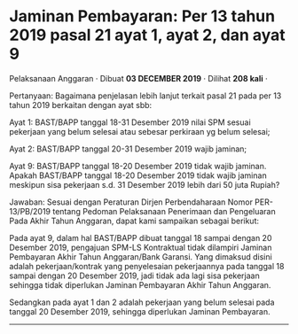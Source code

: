 Jaminan Pembayaran: Per 13 tahun 2019 pasal 21 ayat 1, ayat 2, dan ayat 9
=========================================================================

Pelaksanaan Anggaran · Dibuat **03 DECEMBER 2019** · Dilihat **208 kali** ·

Pertanyaan: Bagaimana penjelasan lebih lanjut terkait pasal 21 pada per 13 tahun 2019 berkaitan dengan ayat sbb:  

Ayat 1: BAST/BAPP tanggal 18-31 Desember 2019 nilai SPM sesuai pekerjaan yang belum selesai atau sebesar perkiraan yg belum selesai;

Ayat 2: BAST/BAPP tanggal 20-31 Desember 2019 wajib jaminan;

Ayat 9: BAST/BAPP tanggal 18-20 Desember 2019 tidak wajib jaminan. Apakah BAST/BAPP tanggal 18-20 Desember 2019 tidak wajib jaminan meskipun sisa pekerjaan s.d. 31 Desember 2019 lebih dari 50 juta Rupiah?

  

Jawaban: Sesuai dengan Peraturan Dirjen Perbendaharaan Nomor PER-13/PB/2019 tentang Pedoman Pelaksanaan Penerimaan dan Pengeluaran Pada Akhir Tahun Anggaran, dapat kami sampaikan sebagai berikut:

Pada ayat 9, dalam hal BAST/BAPP dibuat tanggal 18 sampai dengan 20 Desember 2019, pengajuan SPM-LS Kontraktual tidak dilampiri Jaminan Pembayaran Akhir Tahun Anggaran/Bank Garansi. Yang dimaksud disini adalah pekerjaan/kontrak yang penyelesaian pekerjaannya pada tanggal 18 sampai dengan 20 Desember 2019, jadi tidak ada lagi sisa pekerjaan sehingga tidak diperlukan Jaminan Pembayaran Akhir Tahun Anggaran.

Sedangkan pada ayat 1 dan 2 adalah pekerjaan yang belum selesai pada tanggal 20 Desember 2019, sehingga diperlukan Jaminan Pembayaran.  

  

  
  
  

* * *